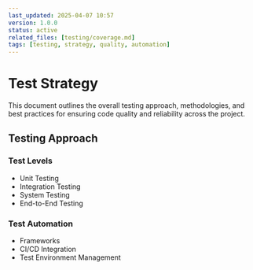 ```yaml
---
last_updated: 2025-04-07 10:57
version: 1.0.0
status: active
related_files: [testing/coverage.md]
tags: [testing, strategy, quality, automation]
---
```


# Test Strategy

This document outlines the overall testing approach, methodologies, and best practices for ensuring code quality and reliability across the project.

## Testing Approach

### Test Levels
- Unit Testing
- Integration Testing
- System Testing
- End-to-End Testing

### Test Automation
- Frameworks
- CI/CD Integration
- Test Environment Management
